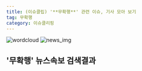 ```yaml
---
title: (이슈클립) '**무확행**' 관련 이슈, 기사 모아 보기
tag: 무확행
category: 이슈클리핑
---
```

![wordcloud](https://s3.ap-northeast-2.amazonaws.com/lyrics101-wordcloud/2018-09-14-1536868320.png)
![news_img](https://user-images.githubusercontent.com/42597476/44507050-1206f400-a6e4-11e8-8d98-7ffbfebb353f.png)
## **'**무확행**'** 뉴스속보 검색결과

